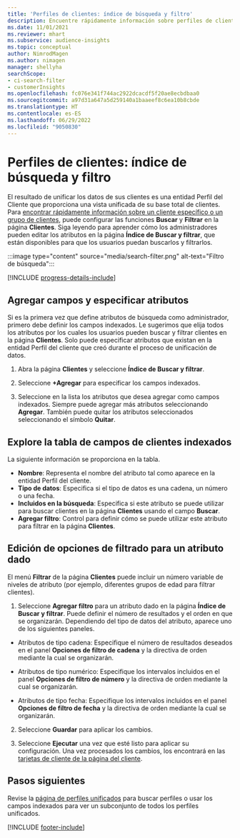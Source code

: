 ```yaml
---
title: 'Perfiles de clientes: índice de búsqueda y filtro'
description: Encuentre rápidamente información sobre perfiles de clientes unificados y filtre los atributos especificados.
ms.date: 11/01/2021
ms.reviewer: mhart
ms.subservice: audience-insights
ms.topic: conceptual
author: NimrodMagen
ms.author: nimagen
manager: shellyha
searchScope:
- ci-search-filter
- customerInsights
ms.openlocfilehash: fc076e341f744ac2922dcacdf5f20ae8ecbdbaa0
ms.sourcegitcommit: a97d31a647a5d259140a1baaeef8c6ea10b8cbde
ms.translationtype: HT
ms.contentlocale: es-ES
ms.lasthandoff: 06/29/2022
ms.locfileid: "9050830"
---
```

# <a name="customer-profiles-search--filter-index"></a>Perfiles de clientes: índice de búsqueda y filtro

El resultado de unificar los datos de sus clientes es una entidad Perfil del Cliente que proporciona una vista unificada de su base total de clientes. Para [encontrar rápidamente información sobre un cliente específico o un grupo de clientes](customer-profiles.md), puede configurar las funciones **Buscar** y **Filtrar** en la página **Clientes**. Siga leyendo para aprender cómo los administradores pueden editar los atributos en la página **Índice de Buscar y filtrar**, que están disponibles para que los usuarios puedan buscarlos y filtrarlos.

   :::image type="content" source="media/search-filter.png" alt-text="Filtro de búsqueda":::

[!INCLUDE [progress-details-include](includes/progress-details-pane.md)]

## <a name="add-fields-and-specify-attributes"></a>Agregar campos y especificar atributos

Si es la primera vez que define atributos de búsqueda como administrador, primero debe definir los campos indexados. Le sugerimos que elija todos los atributos por los cuales los usuarios pueden buscar y filtrar clientes en la página **Clientes**. Solo puede especificar atributos que existan en la entidad Perfil del cliente que creó durante el proceso de unificación de datos.

1. Abra la página **Clientes** y seleccione **Índice de Buscar y filtrar**.

2. Seleccione **+Agregar** para especificar los campos indexados.

3. Seleccione en la lista los atributos que desea agregar como campos indexados. Siempre puede agregar más atributos seleccionando **Agregar**. También puede quitar los atributos seleccionados seleccionando el símbolo **Quitar**.

## <a name="explore-the-indexed-customer-fields-table"></a>Explore la tabla de campos de clientes indexados

La siguiente información se proporciona en la tabla.

- **Nombre**: Representa el nombre del atributo tal como aparece en la entidad Perfil del cliente.
- **Tipo de datos**: Especifica si el tipo de datos es una cadena, un número o una fecha.
- **Incluidos en la búsqueda**: Especifica si este atributo se puede utilizar para buscar clientes en la página **Clientes** usando el campo **Buscar**.
- **Agregar filtro**: Control para definir cómo se puede utilizar este atributo para filtrar en la página **Clientes**.

## <a name="editing-filtering-options-for-a-given-attribute"></a>Edición de opciones de filtrado para un atributo dado

El menú **Filtrar** de la página **Clientes** puede incluir un número variable de niveles de atributo (por ejemplo, diferentes grupos de edad para filtrar clientes).

1. Seleccione **Agregar filtro** para un atributo dado en la página **Índice de Buscar y filtrar**. Puede definir el número de resultados y el orden en que se organizarán. Dependiendo del tipo de datos del atributo, aparece uno de los siguientes paneles.

- Atributos de tipo cadena: Especifique el número de resultados deseados en el panel **Opciones de filtro de cadena** y la directiva de orden mediante la cual se organizarán.

- Atributos de tipo numérico: Especifique los intervalos incluidos en el panel **Opciones de filtro de número** y la directiva de orden mediante la cual se organizarán.

- Atributos de tipo fecha: Especifique los intervalos incluidos en el panel **Opciones de filtro de fecha** y la directiva de orden mediante la cual se organizarán.

2. Seleccione **Guardar** para aplicar los cambios.

3. Seleccione **Ejecutar** una vez que esté listo para aplicar su configuración. Una vez procesados los cambios, los encontrará en las [ tarjetas de cliente de la página del cliente](customer-profiles.md). 

## <a name="next-steps"></a>Pasos siguientes

Revise la [página de perfiles unificados](customer-profiles.md) para buscar perfiles o usar los campos indexados para ver un subconjunto de todos los perfiles unificados.


[!INCLUDE [footer-include](includes/footer-banner.md)]
